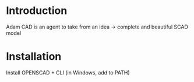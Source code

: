 # Introduction

Adam CAD is an agent to take from an idea -> complete and beautiful SCAD model

# Installation

Install OPENSCAD + CLI (in Windows, add to PATH)